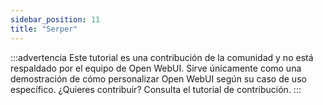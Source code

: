 ```yaml
---
sidebar_position: 11
title: "Serper"
---
```


:::advertencia
Este tutorial es una contribución de la comunidad y no está respaldado por el equipo de Open WebUI. Sirve únicamente como una demostración de cómo personalizar Open WebUI según su caso de uso específico. ¿Quieres contribuir? Consulta el tutorial de contribución.
:::
